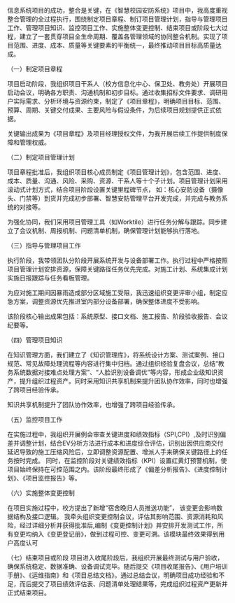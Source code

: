 信息系统项目的成功，整合是关键，在《智慧校园安防系统》项目中，我高度重视整合管理的全过程执行，围绕制定项目章程、制订项目管理计划，指导与管理项目工作、管理项目知识、监控项目工作、实施整体变更控制、结束项目或阶段七大过程，建立了一套贯穿项目全生命周期、覆盖各管理领域的协同整合机制。实现了项目范围、进度、成本、质量等关键要素的平衡统一，最终推动项目目标高质量达成。


（一）制定项目章程

项目启动阶段，我组织项目干系人（校方信息化中心、保卫处、教务处）开展项目启动会议，明确各方职责、沟通机制和初步目标。通过收集招标文件要求、调研用户实际需求、分析环境与资源约束，制定了《项目章程》，明确项目目标、范围、预算、周期、关键交付成果、主要风险与假设条件，为后续项目规划提供正式依据。

关键输出成果为《项目章程》及项目经理授权文件，为我开展后续工作提供制度保障和管理权威。

（二）制定项目管理计划

项目章程批准后，我组织项目核心成员制定《项目管理计划》，包含范围、进度、成本、质量、沟通、风险、采购、资源、干系人等十个子计划。项目管理计划采用滚动式计划方式，结合项目阶段设置关键里程碑节点， 如：核心安防设备（摄像头、门禁等）到货并完成初步部署、智慧安防管理平台开发完成，并完成与教务系统的对接等。

为强化协同，我们采用项目管理工具（如Worktile）进行任务分解与跟踪。同步建立了会议机制、周报机制、问题清单机制，确保管理计划能够执行落地。

（三）指导与管理项目工作

执行阶段，我带领团队分阶段开展系统开发与设备部署工作。执行过程中严格按照项目管理计划安排资源，保障关键路径任务优先完成。对施工计划、系统集成计划实施日报跟踪与任务看板管理。

为应对施工期间因暴雨造成部分区域施工受阻，我迅速组织变更评审小组，制定应急方案，调整资源优先推进室内部分设备部署，确保整体进度不受影响。

该阶段核心输出成果包括：系统原型、接口文档、施工报告、阶段验收报告、会议纪要等。

（四）管理项目知识

在知识管理方面，我们建立了《知识管理库》，将系统设计方案、测试案例、接口规范、常见故障处理流程等内容进行集中归档。通过组织经验复盘会议，总结“教务系统数据对接难点处理方案”、“人脸识别设备调优”等内容，形成企业级知识资产，提升组织过程资产。同时采用知识共享机制来提升团队协作效率，同时也增强了跨项目经验传承。

知识共享机制提升了团队协作效率，也增强了跨项目经验传承。

（五）监控项目工作

在实施过程中，我组织开展例会审查关键进度和绩效指标（SPI,CPI）,及时识别偏差并调整计划，结合EV分析方法进行成本和进度综合评估，识别出因供应商交付延迟导致的施工压缩风险后，立即调整资源配置、增派人手来确保关键路径上的任务按时完成。
同时，在监控阶段对关键绩效指标（KPI）设置红黄灯预警机制，使项目始终保持在可控范围之内。该阶段最终形成了《偏差分析报告》、《进度控制计划》、《项目监控报告》等。

（六）实施整体变更控制

在项目实施过程中，校方提出了新增“宿舍晚归人员推送功能”， 该变更会影响数据结构及接口逻辑。 我牵头组织变更控制会议，评估其影响范围、资源消耗和风险，经过详细分析并获得批准后,编制《变更控制计划》并安排开发测试工作，所有变更均纳入《变更登记册》，做到过程可控、变更可溯。该模块最终效果得到用户高度认可

（七）结束项目或阶段
项目进入收尾阶段后，我组织开展最终测试与用户验收，确保系统稳定、数据准确、设备调试完毕。随后提交《项目收尾报告》、《用户培训手册》、《运维指南》和《项目总结文档》。通过总结会议，明确项目成功经验和不足，而后提交了项目绩效评估表、问题清单处理结果等，完成组织过程资产更新并正式结束项目。

